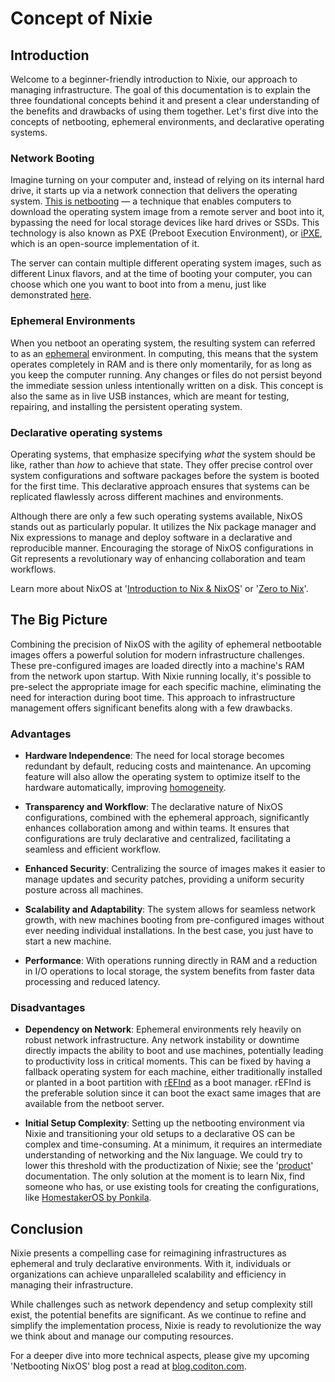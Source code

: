 # Concept of Nixie

## Introduction

Welcome to a beginner-friendly introduction to Nixie, our approach to managing infrastructure. The goal of this documentation is to explain the three foundational concepts behind it and present a clear understanding of the benefits and drawbacks of using them together. Let's first dive into the concepts of netbooting, ephemeral environments, and declarative operating systems.

### Network Booting

Imagine turning on your computer and, instead of relying on its internal hard drive, it starts up via a network connection that delivers the operating system. [This is netbooting](https://networkboot.org/fundamentals/) — a technique that enables computers to download the operating system image from a remote server and boot into it, bypassing the need for local storage devices like hard drives or SSDs. This technology is also known as PXE (Preboot Execution Environment), or [iPXE](https://ipxe.org/), which is an open-source implementation of it.

The server can contain multiple different operating system images, such as different Linux flavors, and at the time of booting your computer, you can choose which one you want to boot into from a menu, just like demonstrated [here](https://netboot.xyz/docs/).

### Ephemeral Environments

When you netboot an operating system, the resulting system can referred to as an [ephemeral](https://dictionary.cambridge.org/dictionary/english/ephemeral) environment. In computing, this means that the system operates completely in RAM and is there only momentarily, for as long as you keep the computer running. Any changes or files do not persist beyond the immediate session unless intentionally written on a disk. This concept is also the same as in live USB instances, which are meant for testing, repairing, and installing the persistent operating system.

### Declarative operating systems

Operating systems, that emphasize specifying *what* the system should be like, rather than *how* to achieve that state. They offer precise control over system configurations and software packages before the system is booted for the first time. This declarative approach ensures that systems can be replicated flawlessly across different machines and environments.

Although there are only a few such operating systems available, NixOS stands out as particularly popular. It utilizes the Nix package manager and Nix expressions to manage and deploy software in a declarative and reproducible manner. Encouraging the storage of NixOS configurations in Git represents a revolutionary way of enhancing collaboration and team workflows.

Learn more about NixOS at '[Introduction to Nix & NixOS](https://nixos-and-flakes.thiscute.world/introduction/)' or '[Zero to Nix](https://zero-to-nix.com/)'.

## The Big Picture

Combining the precision of NixOS with the agility of ephemeral netbootable images offers a powerful solution for modern infrastructure challenges. These pre-configured images are loaded directly into a machine's RAM from the network upon startup. With Nixie running locally, it's possible to pre-select the appropriate image for each specific machine, eliminating the need for interaction during boot time. This approach to infrastructure management offers significant benefits along with a few drawbacks.

### Advantages

- **Hardware Independence**: The need for local storage becomes redundant by default, reducing costs and maintenance. An upcoming feature will also allow the operating system to optimize itself to the hardware automatically, improving [homogeneity](https://dictionary.cambridge.org/dictionary/english/homogeneity).

- **Transparency and Workflow**: The declarative nature of NixOS configurations, combined with the ephemeral approach, significantly enhances collaboration among and within teams. It ensures that configurations are truly declarative and centralized, facilitating a seamless and efficient workflow.

- **Enhanced Security**: Centralizing the source of images makes it easier to manage updates and security patches, providing a uniform security posture across all machines.

- **Scalability and Adaptability**: The system allows for seamless network growth, with new machines booting from pre-configured images without ever needing individual installations. In the best case, you just have to start a new machine.

- **Performance**: With operations running directly in RAM and a reduction in I/O operations to local storage, the system benefits from faster data processing and reduced latency.

### Disadvantages

- **Dependency on Network**: Ephemeral environments rely heavily on robust network infrastructure. Any network instability or downtime directly impacts the ability to boot and use machines, potentially leading to productivity loss in critical moments. This can be fixed by having a fallback operating system for each machine, either traditionally installed or planted in a boot partition with [rEFInd](http://www.rodsbooks.com/refind/) as a boot manager. rEFInd is the preferable solution since it can boot the exact same images that are available from the netboot server.

- **Initial Setup Complexity**: Setting up the netbooting environment via Nixie and transitioning your old setups to a declarative OS can be complex and time-consuming. At a minimum, it requires an intermediate understanding of networking and the Nix language. We could try to lower this threshold with the productization of Nixie; see the '[product](./product.md)' documentation. The only solution at the moment is to learn Nix, find someone who has, or use existing tools for creating the configurations, like [HomestakerOS by Ponkila](https://github.com/ponkila/HomestakerOS).


## Conclusion

Nixie presents a compelling case for reimagining infrastructures as ephemeral and truly declarative environments. With it, individuals or organizations can achieve unparalleled scalability and efficiency in managing their infrastructure.

While challenges such as network dependency and setup complexity still exist, the potential benefits are significant. As we continue to refine and simplify the implementation process, Nixie is ready to revolutionize the way we think about and manage our computing resources.

For a deeper dive into more technical aspects, please give my upcoming 'Netbooting NixOS' blog post a read at [blog.coditon.com](https://blog.coditon.com/).
